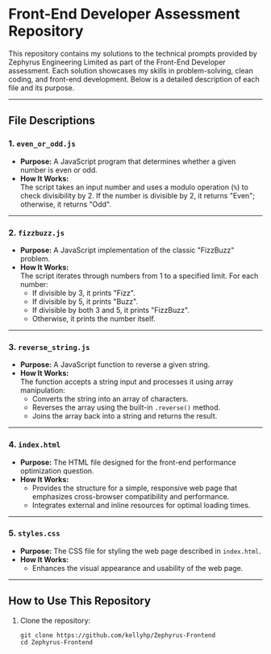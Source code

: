 # Front-End Developer Assessment Repository

This repository contains my solutions to the technical prompts provided by Zephyrus Engineering Limited as part of the Front-End Developer assessment. Each solution showcases my skills in problem-solving, clean coding, and front-end development. Below is a detailed description of each file and its purpose.

---

## File Descriptions

### 1. `even_or_odd.js`
- **Purpose:** A JavaScript program that determines whether a given number is even or odd.
- **How It Works:**  
  The script takes an input number and uses a modulo operation (`%`) to check divisibility by 2. If the number is divisible by 2, it returns "Even"; otherwise, it returns "Odd".

---

### 2. `fizzbuzz.js`
- **Purpose:** A JavaScript implementation of the classic "FizzBuzz" problem.
- **How It Works:**  
  The script iterates through numbers from 1 to a specified limit. For each number:
  - If divisible by 3, it prints "Fizz".
  - If divisible by 5, it prints "Buzz".
  - If divisible by both 3 and 5, it prints "FizzBuzz".
  - Otherwise, it prints the number itself.

---

### 3. `reverse_string.js`
- **Purpose:** A JavaScript function to reverse a given string.
- **How It Works:**  
  The function accepts a string input and processes it using array manipulation:
  - Converts the string into an array of characters.
  - Reverses the array using the built-in `.reverse()` method.
  - Joins the array back into a string and returns the result.

---

### 4. `index.html`
- **Purpose:** The HTML file designed for the front-end performance optimization question.
- **How It Works:**  
  - Provides the structure for a simple, responsive web page that emphasizes cross-browser compatibility and performance.
  - Integrates external and inline resources for optimal loading times.

---

### 5. `styles.css`
- **Purpose:** The CSS file for styling the web page described in `index.html`.
- **How It Works:**  
  - Enhances the visual appearance and usability of the web page.

---

## How to Use This Repository

1. Clone the repository:
   ```
   git clone https://github.com/kellyhp/Zephyrus-Frontend
   cd Zephyrus-Frontend
   ```
